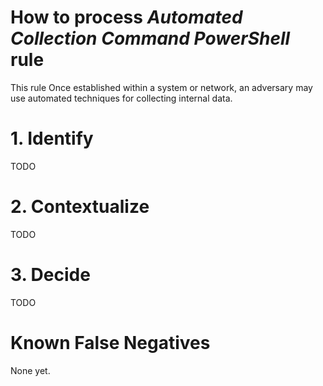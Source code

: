 # How to process *Automated Collection Command PowerShell* rule
This rule Once established within a system or network, an adversary may use automated techniques for collecting internal data.

# 1. Identify
TODO

# 2. Contextualize
TODO

# 3. Decide
TODO

# Known False Negatives
None yet.
